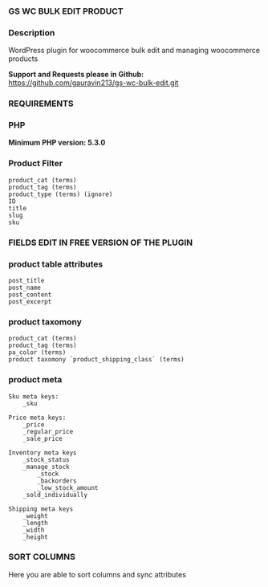 ### GS WC BULK EDIT PRODUCT

### Description

WordPress plugin for woocommerce bulk edit and managing woocommerce products

**Support and Requests please in Github:** https://github.com/gauravin213/gs-wc-bulk-edit.git

### REQUIREMENTS

### PHP

**Minimum PHP version: 5.3.0**


### Product Filter 
	product_cat (terms)
	product_tag (terms)
	product_type (terms) (ignore)
	ID
	title
	slug
	sku


### FIELDS EDIT IN FREE VERSION OF THE PLUGIN

### product table attributes
	post_title
	post_name
	post_content
	post_excerpt

### product taxomony
	product_cat (terms)
	product_tag (terms)
	pa_color (terms)
	product taxomony `product_shipping_class` (terms)

### product meta 
	
	Sku meta keys: 
		_sku

	Price meta keys: 
		_price
		_regular_price
		_sale_price

	Inventory meta keys
		_stock_status
		_manage_stock
			_stock
			_backorders
			_low_stock_amount
		_sold_individually

	Shipping meta keys
		_weight
		_length
		_width
		_height


### SORT COLUMNS 

Here you are able to sort columns and sync attributes